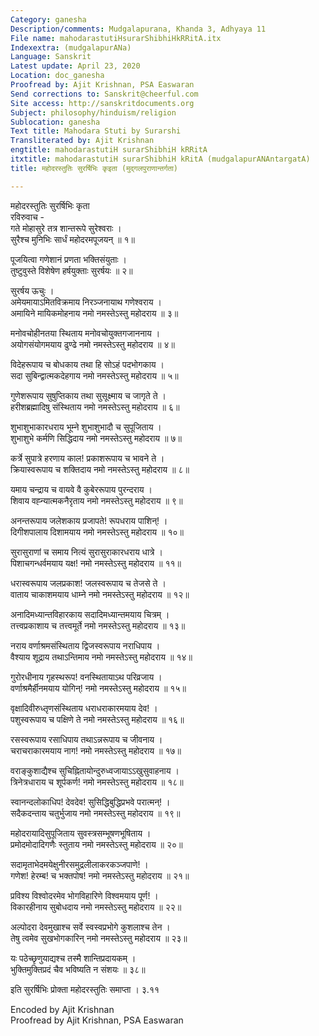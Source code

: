 ```yaml
---
Category: ganesha
Description/comments: Mudgalapurana, Khanda 3, Adhyaya 11
File name: mahodarastutiHsurarShibhiHkRRitA.itx
Indexextra: (mudgalapurANa)
Language: Sanskrit
Latest update: April 23, 2020
Location: doc_ganesha
Proofread by: Ajit Krishnan, PSA Easwaran
Send corrections to: Sanskrit@cheerful.com
Site access: http://sanskritdocuments.org
Subject: philosophy/hinduism/religion
Sublocation: ganesha
Text title: Mahodara Stuti by Surarshi
Transliterated by: Ajit Krishnan
engtitle: mahodarastutiH surarShibhiH kRRitA
itxtitle: mahodarastutiH surarShibhiH kRitA (mudgalapurANAntargatA)
title: महोदरस्तुतिः सुरर्षिभिः कृइता (मुद्गलपुराणान्तर्गता)

---
```

  
 महोदरस्तुतिः सुरर्षिभिः कृता   
रविरुवाच -  
गते मोहासुरे तत्र शान्तरूपे सुरेश्वराः ।  
सुरैश्च मुनिभिः सार्धं महोदरमपूजयन् ॥ १॥  
  
पूजयित्वा गणेशानं प्रणता भक्तिसंयुताः ।  
तुष्टुवुस्ते विशेषेण हर्षयुक्ताः सुरर्षयः ॥ २॥  
  
सुरर्षय ऊचुः ।  
अमेयमायाऽमितविक्रमाय निरञ्जनायाथ गणेश्वराय ।  
अमायिने मायिकमोहनाय नमो नमस्तेऽस्तु महोदराय ॥ ३॥  
  
मनोवचोहीनतया स्थिताय मनोवचोयुक्तगजाननाय ।  
अयोगसंयोगमयाय ढुण्ढे नमो नमस्तेऽस्तु महोदराय ॥ ४॥  
  
विदेहरूपाय च बोधकाय तथा हि सोऽहं पदभोगकाय ।  
सदा सुबिन्द्वात्मकदेहगाय नमो नमस्तेऽस्तु महोदराय ॥ ५॥  
  
गुणेशरूपाय सुषुप्तिकाय तथा सुसूक्ष्माय च जागृते ते ।  
हरीशब्रह्मादिषु संस्थिताय नमो नमस्तेऽस्तु महोदराय ॥ ६॥  
  
शुभाशुभाकारधराय भूम्ने शुभाशुभादौ च सुपूजिताय ।  
शुभाशुभे कर्मणि सिद्धिदाय नमो नमस्तेऽस्तु महोदराय ॥ ७॥  
  
कर्त्रे सुपात्रे हरणाय काल! प्रकाशरूपाय च भावने ते ।  
क्रियास्वरूपाय च शक्तिदाय नमो नमस्तेऽस्तु महोदराय ॥ ८॥  
  
यमाय चन्द्राय च वायवे वै कुबेररूपाय पुरन्दराय ।  
शिवाय वह्न्यात्मकनैरृताय नमो नमस्तेऽस्तु महोदराय ॥ ९॥  
  
अनन्तरूपाय जलेशकाय प्रजापते! रूपधराय पाशिन्! ।  
दिगीशपालाय दिशामयाय नमो नमस्तेऽस्तु महोदराय ॥ १०॥  
  
सुरासुराणां च समाय नित्यं सुरासुराकारधराय धात्रे ।  
पिशाचगन्धर्वमयाय यक्ष! नमो नमस्तेऽस्तु महोदराय ॥ ११॥  
  
धरास्वरूपाय जलप्रकाश! जलस्वरूपाय च तेजसे ते ।  
वाताय चाकाशमयाय धाम्ने नमो नमस्तेऽस्तु महोदराय ॥ १२॥  
  
अनादिमध्यान्तविहारकाय सदादिमध्यान्तमयाय चित्रम् ।  
तत्त्वप्रकाशाय च तत्त्वमूर्ते नमो नमस्तेऽस्तु महोदराय ॥ १३॥  
  
नराय वर्णाश्रमसंस्थिताय द्विजस्वरूपाय नराधिपाय ।  
वैश्याय शूद्राय तथाऽन्तिमाय नमो नमस्तेऽस्तु महोदराय ॥ १४॥  
  
गुरोरधीनाय गृहस्थरूप! वनस्थितायाऽथ परिव्रजाय ।  
वर्णाश्रमैर्हीनमयाय योगिन्! नमो नमस्तेऽस्तु महोदराय ॥ १५॥  
  
वृक्षादिवीरुध्तृणसंस्थिताय धराधराकारमयाय देव! ।  
पशुस्वरूपाय च पक्षिणे ते नमो नमस्तेऽस्तु महोदराय ॥ १६॥  
  
रसस्वरूपाय रसाधिपाय तथाऽन्नरूपाय च जीवनाय ।  
चराचराकारमयाय नाग! नमो नमस्तेऽस्तु महोदराय ॥ १७॥  
  
वराङ्कुशाद्यैश्च सुचिह्नितायोन्दुरुध्वजायाऽऽखुसुवाहनाय ।  
त्रिनेत्रधाराय च शूर्पकर्ण! नमो नमस्तेऽस्तु महोदराय ॥ १८॥  
  
स्वानन्दलोकाधिप! देवदेव! सुसिद्धिबुद्धिप्रभवे परात्मन्! ।  
सदैकदन्ताय चतुर्भुजाय नमो नमस्तेऽस्तु महोदराय ॥ १९॥  
  
महोदरायादिसुपूजिताय सुवस्त्रसम्भूषणभूषिताय ।  
प्रमोदमोदादिगणैः स्तुताय नमो नमस्तेऽस्तु महोदराय ॥ २०॥  
  
सदामृताभेदमयेक्षुनीरसमुद्रलीलाकरकञ्जपाणे! ।  
गणेश! हेरम्ब! च भक्तपोष! नमो नमस्तेऽस्तु महोदराय ॥ २१॥  
  
प्रविश्य विश्वोदरमेव भोगविहारिणे विश्वमयाय पूर्ण! ।  
विकारहीनाय सुबोधदाय नमो नमस्तेऽस्तु महोदराय ॥ २२॥  
  
अल्पोदरा देवमुखाश्च सर्वे स्वस्वप्रभोगे कुशलाश्च तेन ।  
तेषु त्वमेव सुखभोगकारिन् नमो नमस्तेऽस्तु महोदराय ॥ २३॥  
  
यः पठेच्छृणुयाद्यश्च तस्मै शान्तिप्रदायकम् ।  
भुक्तिमुक्तिप्रदं चैव भविष्यति न संशयः ॥ ३८॥  
  
इति सुरर्षिभिः प्रोक्ता महोदरस्तुतिः समाप्ता । ३.११  
  
  
Encoded by Ajit Krishnan  
Proofread by Ajit Krishnan, PSA Easwaran  
  

